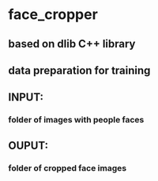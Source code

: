 # face_cropper
## based on dlib C++ library 
## data preparation for training 

## INPUT: 
###  folder of images with people faces 
## OUPUT:
###  folder of cropped face images 
